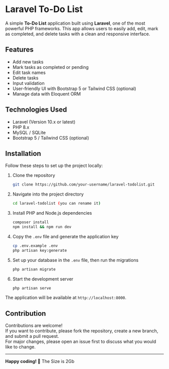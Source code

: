# Laravel To-Do List

A simple **To-Do List** application built using **Laravel**, one of the most powerful PHP frameworks. This app allows users to easily add, edit, mark as completed, and delete tasks with a clean and responsive interface.

## Features
- Add new tasks
- Mark tasks as completed or pending
- Edit task names
- Delete tasks
- Input validation
- User-friendly UI with Bootstrap 5 or Tailwind CSS (optional)
- Manage data with Eloquent ORM

## Technologies Used
- Laravel (Version 10.x or latest)
- PHP 8.x
- MySQL / SQLite
- Bootstrap 5 / Tailwind CSS (optional)

## Installation

Follow these steps to set up the project locally:

1. Clone the repository
   ```bash
   git clone https://github.com/your-username/laravel-todolist.git
   ```

2. Navigate into the project directory
   ```bash
   cd laravel-todolist (you can rename it)
   ```

3. Install PHP and Node.js dependencies
   ```bash
   composer install
   npm install && npm run dev
   ```

4. Copy the `.env` file and generate the application key
   ```bash
   cp .env.example .env
   php artisan key:generate
   ```

5. Set up your database in the `.env` file, then run the migrations
   ```bash
   php artisan migrate
   ```

6. Start the development server
   ```bash
   php artisan serve
   ```

The application will be available at `http://localhost:8000`.

## Contribution

Contributions are welcome!  
If you want to contribute, please fork the repository, create a new branch, and submit a pull request.  
For major changes, please open an issue first to discuss what you would like to change.

---

**Happy coding! 🚀**
The Size is 2Gb
```
